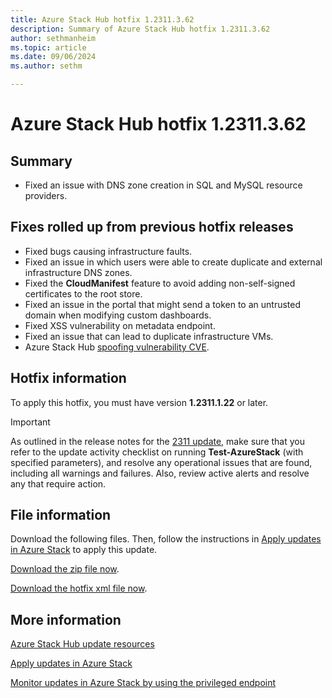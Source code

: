 ```yaml
---
title: Azure Stack Hub hotfix 1.2311.3.62
description: Summary of Azure Stack Hub hotfix 1.2311.3.62
author: sethmanheim
ms.topic: article
ms.date: 09/06/2024
ms.author: sethm

---
```


# Azure Stack Hub hotfix 1.2311.3.62

## Summary

- Fixed an issue with DNS zone creation in SQL and MySQL resource providers.

## Fixes rolled up from previous hotfix releases

- Fixed bugs causing infrastructure faults.
- Fixed an issue in which users were able to create duplicate and external infrastructure DNS zones.
- Fixed the **CloudManifest** feature to avoid adding non-self-signed certificates to the root store.
- Fixed an issue in the portal that might send a token to an untrusted domain when modifying custom dashboards.
- Fixed XSS vulnerability on metadata endpoint.
- Fixed an issue that can lead to duplicate infrastructure VMs.
- Azure Stack Hub [spoofing vulnerability CVE](https://msrc.microsoft.com/update-guide/vulnerability/CVE-2024-20679).

## Hotfix information

To apply this hotfix, you must have version **1.2311.1.22** or later.

> [!IMPORTANT]
> As outlined in the release notes for the [2311 update](release-notes.md?view=azs-2311&preserve-view=true), make sure that you refer to the update activity checklist on running **Test-AzureStack** (with specified parameters), and resolve any operational issues that are found, including all warnings and failures. Also, review active alerts and resolve any that require action.

## File information

Download the following files. Then, follow the instructions in [Apply updates in Azure Stack](azure-stack-apply-updates.md) to apply this update.

[Download the zip file now](https://azurestackhub.azureedge.net/PR/download/MAS_ProdHotfix_1.2311.3.62/HotFix/AzS_Update_1.2311.3.62.zip).

[Download the hotfix xml file now](https://azurestackhub.azureedge.net/PR/download/MAS_ProdHotfix_1.2311.3.62/HotFix/metadata.xml).

## More information

[Azure Stack Hub update resources](azure-stack-updates.md)

[Apply updates in Azure Stack](azure-stack-apply-updates.md)

[Monitor updates in Azure Stack by using the privileged endpoint](azure-stack-monitor-update.md)
